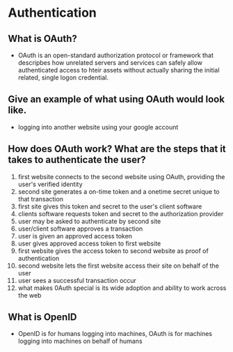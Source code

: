# Authentication

## What is OAuth?
  - OAuth is an open-standard authorization protocol or framework that descripbes how unrelated servers and services can safely allow authenticated access to hteir assets without actually sharing the initial related, single logon credential.
## Give an example of what using OAuth would look like.
  - logging into another website using your google account
## How does OAuth work? What are the steps that it takes to authenticate the user?

  1. first website connects to the second website using OAuth, providing the user's verified identity
  2. second site generates a on-time token and a onetime secret unique to that transaction
  3. first site gives this token and secret to the user's client software
  4. clients software requests token and secret to the authorization provider
  5. user may be asked to authenticate by second site
  6. user/client software approves a transaction
  7. user is given an approved access token
  8. user gives approved access token to first website
  9. first website gives the access token to second website as proof of authentication
  10. second website lets the first website access their site on behalf of the user
  11. user sees a successful transaction occur
  12. what makes 0Auth special is its wide adoption and ability to work across the web
## What is OpenID
  - OpenID is for humans logging into machines, OAuth is for machines logging into machines on behalf of humans

